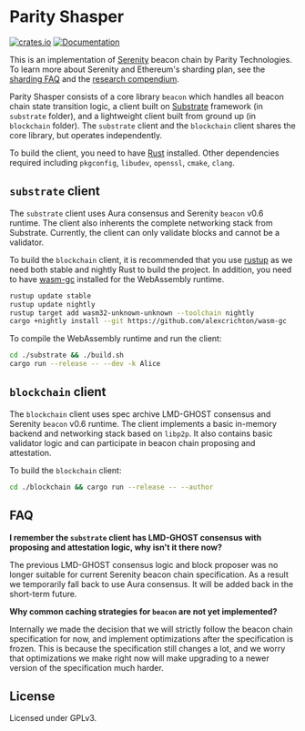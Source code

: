 # Parity Shasper

[![crates.io](https://img.shields.io/crates/v/beacon.svg)](https://crates.io/crates/beacon)
[![Documentation](https://docs.rs/beacon/badge.svg)](https://docs.rs/beacon)

This is an implementation of
[Serenity](https://github.com/ethereum/eth2.0-specs) beacon chain by Parity
Technologies. To learn more about Serenity and Ethereum's sharding plan, see the
[sharding FAQ](https://github.com/ethereum/wiki/wiki/Sharding-FAQ) and the
[research compendium](https://notes.ethereum.org/s/H1PGqDhpm).

Parity Shasper consists of a core library `beacon` which handles all beacon
chain state transition logic, a client built on
[Substrate](https://github.com/paritytech/substrate) framework (in `substrate`
folder), and a lightweight client built from ground up (in `blockchain`
folder). The `substrate` client and the `blockchain` client shares the core
library, but operates independently.

To build the client, you need to have [Rust](https://www.rust-lang.org/)
installed. Other dependencies required including `pkgconfig`, `libudev`,
`openssl`, `cmake`, `clang`.

## `substrate` client

The `substrate` client uses Aura consensus and Serenity `beacon` v0.6
runtime. The client also inherents the complete networking stack from
Substrate. Currently, the client can only validate blocks and cannot be a
validator.

To build the `blockchain` client, it is recommended that you use
[rustup](https://rustup.rs) as we need both stable and nightly Rust to build the
project. In addition, you need to have
[wasm-gc](https://github.com/alexcrichton/wasm-gc) installed for the WebAssembly
runtime.

```bash
rustup update stable
rustup update nightly
rustup target add wasm32-unknown-unknown --toolchain nightly
cargo +nightly install --git https://github.com/alexcrichton/wasm-gc
```

To compile the WebAssembly runtime and run the client:

```bash
cd ./substrate && ./build.sh
cargo run --release -- --dev -k Alice
```

## `blockchain` client

The `blockchain` client uses spec archive LMD-GHOST consensus and Serenity
`beacon` v0.6 runtime. The client implements a basic in-memory backend and
networking stack based on `libp2p`. It also contains basic validator logic and
can participate in beacon chain proposing and attestation.

To build the `blockchain` client:

```bash
cd ./blockchain && cargo run --release -- --author
```

## FAQ

**I remember the `substrate` client has LMD-GHOST consensus with proposing and
attestation logic, why isn't it there now?**

The previous LMD-GHOST consensus logic and block proposer was no longer suitable
for current Serenity beacon chain specification. As a result we temporarily fall
back to use Aura consensus. It will be added back in the short-term future.

**Why common caching strategies for `beacon` are not yet implemented?**

Internally we made the decision that we will strictly follow the beacon chain
specification for now, and implement optimizations after the specification is
frozen. This is because the specification still changes a lot, and we worry that
optimizations we make right now will make upgrading to a newer version of the
specification much harder.

## License

Licensed under GPLv3.
